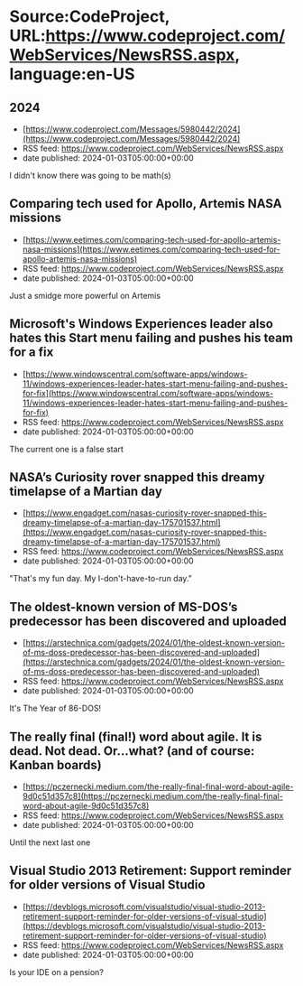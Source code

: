 # Source:CodeProject, URL:https://www.codeproject.com/WebServices/NewsRSS.aspx, language:en-US

## 2024
 - [https://www.codeproject.com/Messages/5980442/2024](https://www.codeproject.com/Messages/5980442/2024)
 - RSS feed: https://www.codeproject.com/WebServices/NewsRSS.aspx
 - date published: 2024-01-03T05:00:00+00:00

I didn't know there was going to be math(s)

## Comparing tech used for Apollo, Artemis NASA missions
 - [https://www.eetimes.com/comparing-tech-used-for-apollo-artemis-nasa-missions](https://www.eetimes.com/comparing-tech-used-for-apollo-artemis-nasa-missions)
 - RSS feed: https://www.codeproject.com/WebServices/NewsRSS.aspx
 - date published: 2024-01-03T05:00:00+00:00

Just a smidge more powerful on Artemis

## Microsoft's Windows Experiences leader also hates this Start menu failing and pushes his team for a fix
 - [https://www.windowscentral.com/software-apps/windows-11/windows-experiences-leader-hates-start-menu-failing-and-pushes-for-fix](https://www.windowscentral.com/software-apps/windows-11/windows-experiences-leader-hates-start-menu-failing-and-pushes-for-fix)
 - RSS feed: https://www.codeproject.com/WebServices/NewsRSS.aspx
 - date published: 2024-01-03T05:00:00+00:00

The current one is a false start

## NASA’s Curiosity rover snapped this dreamy timelapse of a Martian day
 - [https://www.engadget.com/nasas-curiosity-rover-snapped-this-dreamy-timelapse-of-a-martian-day-175701537.html](https://www.engadget.com/nasas-curiosity-rover-snapped-this-dreamy-timelapse-of-a-martian-day-175701537.html)
 - RSS feed: https://www.codeproject.com/WebServices/NewsRSS.aspx
 - date published: 2024-01-03T05:00:00+00:00

"That's my fun day. My I-don't-have-to-run day."

## The oldest-known version of MS-DOS’s predecessor has been discovered and uploaded
 - [https://arstechnica.com/gadgets/2024/01/the-oldest-known-version-of-ms-doss-predecessor-has-been-discovered-and-uploaded](https://arstechnica.com/gadgets/2024/01/the-oldest-known-version-of-ms-doss-predecessor-has-been-discovered-and-uploaded)
 - RSS feed: https://www.codeproject.com/WebServices/NewsRSS.aspx
 - date published: 2024-01-03T05:00:00+00:00

It's The Year of 86-DOS!

## The really final (final!) word about agile. It is dead. Not dead. Or…what? (and of course: Kanban boards)
 - [https://pczernecki.medium.com/the-really-final-final-word-about-agile-9d0c51d357c8](https://pczernecki.medium.com/the-really-final-final-word-about-agile-9d0c51d357c8)
 - RSS feed: https://www.codeproject.com/WebServices/NewsRSS.aspx
 - date published: 2024-01-03T05:00:00+00:00

Until the next last one

## Visual Studio 2013 Retirement: Support reminder for older versions of Visual Studio
 - [https://devblogs.microsoft.com/visualstudio/visual-studio-2013-retirement-support-reminder-for-older-versions-of-visual-studio](https://devblogs.microsoft.com/visualstudio/visual-studio-2013-retirement-support-reminder-for-older-versions-of-visual-studio)
 - RSS feed: https://www.codeproject.com/WebServices/NewsRSS.aspx
 - date published: 2024-01-03T05:00:00+00:00

Is your IDE on a pension?

